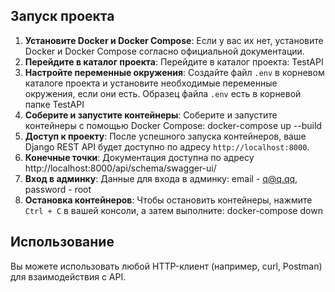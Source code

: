 ## Запуск проекта

1. **Установите Docker и Docker Compose**: Если у вас их нет, установите Docker и Docker Compose согласно официальной документации.
2. **Перейдите в каталог проекта**: Перейдите в каталог проекта: TestAPI
3. **Настройте переменные окружения**: Создайте файл `.env` в корневом каталоге проекта и установите необходимые переменные окружения, если они есть. Образец файла `.env` есть в корневой папке TestAPI
4. **Соберите и запустите контейнеры**: Соберите и запустите контейнеры с помощью Docker Compose: docker-compose up --build
5. **Доступ к проекту**: После успешного запуска контейнеров, ваше Django REST API будет доступно по адресу `http://localhost:8000`.
6. **Конечные точки**: Документация доступна по адресу http://localhost:8000/api/schema/swagger-ui/
7. **Вход в админку**: Данные для входа в админку: email - q@q.qq,  password - root
8. **Остановка контейнеров**: Чтобы остановить контейнеры, нажмите `Ctrl + C` в вашей консоли, а затем выполните: docker-compose down

## Использование

Вы можете использовать любой HTTP-клиент (например, curl, Postman) для взаимодействия с API.

